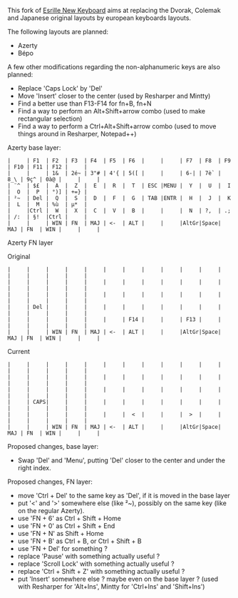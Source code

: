 This fork of [Esrille New Keyboard](https://github.com/esrille/new-keyboard) aims at replacing the Dvorak, Colemak and Japanese original layouts by european keyboards layouts.  


The following layouts are planned:
 - Azerty
 - Bépo
 
 
A few other modifications regarding the non-alphanumeric keys are also planned:
 - Replace 'Caps Lock' by 'Del'
 - Move 'Insert' closer to the center (used by Resharper and Mintty)
 - Find a better use than F13-F14 for fn+B, fn+N
 - Find a way to perform an Alt+Shift+arrow combo (used to make rectangular selection)
 - Find a way to perform a Ctrl+Alt+Shift+arrow combo (used to move things around in Resharper, Notepad++)

Azerty base layer:
```
|     | F1  | F2  | F3  | F4  | F5  | F6  |     |     | F7  | F8  | F9  | F10 | F11 | F12 |     |
|     |     | 1&  | 2é~ | 3"# | 4'{ | 5([ |     |     | 6-| | 7è` | 8_\ | 9ç^ | 0à@ |     |     |
| ¨^  | $£  |  A  |  Z  |  E  |  R  |  T  | ESC |MENU |  Y  |  U  |  I  |  O  |  P  | °)] | +=} |
| ²~  | Del |  Q  |  S  |  D  |  F  |  G  | TAB |ENTR |  H  |  J  |  K  |  L  |  M  | %ù  | µ*  |
|     |Ctrl |  W  |  X  |  C  |  V  |  B  |     |     |  N  | ?,  | .;  | /:  | §!  |Ctrl |     |
|     |     | WIN | FN  | MAJ | <-  | ALT |     |     |AltGr|Space| MAJ | FN  | WIN |     |     |
```

Azerty FN layer

Original
```
|     |     |     |     |     |     |     |     |     |     |     |     |     |     |     |     |
|     |     |     |     |     |     |     |     |     |     |     |     |     |     |     |     |
|     |     |     |     |     |     |     |     |     |     |     |     |     |     |     |     |
|     | Del |     |     |     |     |     |     |     |     |     |     |     |     |     |     |
|     |     |     |     |     |     | F14 |     |     | F13 |     |     |     |     |     |     |
|     |     | WIN | FN  | MAJ | <-  | ALT |     |     |AltGr|Space| MAJ | FN  | WIN |     |     |
```

Current
```
|     |     |     |     |     |     |     |     |     |     |     |     |     |     |     |     |
|     |     |     |     |     |     |     |     |     |     |     |     |     |     |     |     |
|     |     |     |     |     |     |     |     |     |     |     |     |     |     |     |     |
|     | CAPS|     |     |     |     |     |     |     |     |     |     |     |     |     |     |
|     |     |     |     |     |     |  <  |     |     |  >  |     |     |     |     |     |     |
|     |     | WIN | FN  | MAJ | <-  | ALT |     |     |AltGr|Space| MAJ | FN  | WIN |     |     |
```

Proposed changes, base layer:
 - Swap 'Del' and 'Menu', putting 'Del' closer to the center and under the right index.

Proposed changes, FN layer:
 - move 'Ctrl + Del' to the same key as 'Del', if it is moved in the base layer
 - put '<' and '>' somewhere else (like ²~), possibly on the same key (like on the regular Azerty).
 - use 'FN + 6' as Ctrl + Shift + Home
 - use 'FN + 0' as Ctrl + Shift + End
 - use 'FN + N' as Shift + Home
 - use 'FN + B' as Ctrl + B, or Ctrl + Shift + B
 - use 'FN + Del' for something ?
 - replace 'Pause' with something actually useful ?
 - replace 'Scroll Lock' with something actually useful ?
 - replace 'Ctrl + Shift + Z' with something actually useful ?
 - put 'Insert' somewhere else ? maybe even on the base layer ? (used with Resharper for 'Alt+Ins', Mintty for 'Ctrl+Ins' and 'Shift+Ins')
